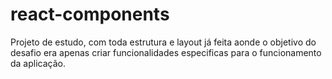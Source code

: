 # react-components

Projeto de estudo, com toda estrutura e layout já feita aonde o objetivo do desafio era apenas criar funcionalidades especificas para o funcionamento da aplicação.
